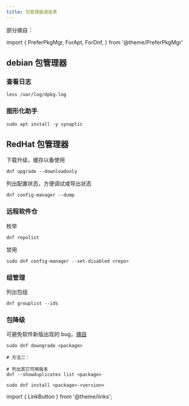 ```yaml
---
title: 包管理器速查表
---
```


<!--
:::info 查看包内容

安装 apt-file:

    sudo apt install -y apt-file
    sudo apt-file update

用法：

    apt-file list <pkgname>

:::
 -->

部分摘自：<LinkButton icon name="Arch Wiki 文档" href="https://wiki.archlinux.org/title/Pacman/Rosetta" />

import {
  PreferPkgMgr,
  ForApt,
  ForDnf,
} from '@theme/PreferPkgMgr'

 <PreferPkgMgr dnf apt>
<ForApt>

## debian 包管理器

### 查看日志

    less /var/log/dpkg.log

### 图形化助手

    sudo apt install -y synaptic

</ForApt>
<ForDnf>

## RedHat 包管理器

下载升级，缓存以备使用

    dnf upgrade --downloadonly

列出配置状态，方便调试或导出状态

    dnf config-manager --dump


### 远程软件仓

枚举

    dnf repolist

禁用

    sudo dnf config-manager --set-disabled <repo>

### 组管理

列出包组

    dnf grouplist --ids

### 包降级

可避免软件新版出现的 bug，[摘自](https://unix.stackexchange.com/q/266888)

```shell
sudo dnf downgrade <package>

# 方法二：

# 列出其它可用版本
dnf --showduplicates list <package>

sudo dnf install <package>-<version>
```

</ForDnf>
</PreferPkgMgr>

import { LinkButton } from '@theme/links';
